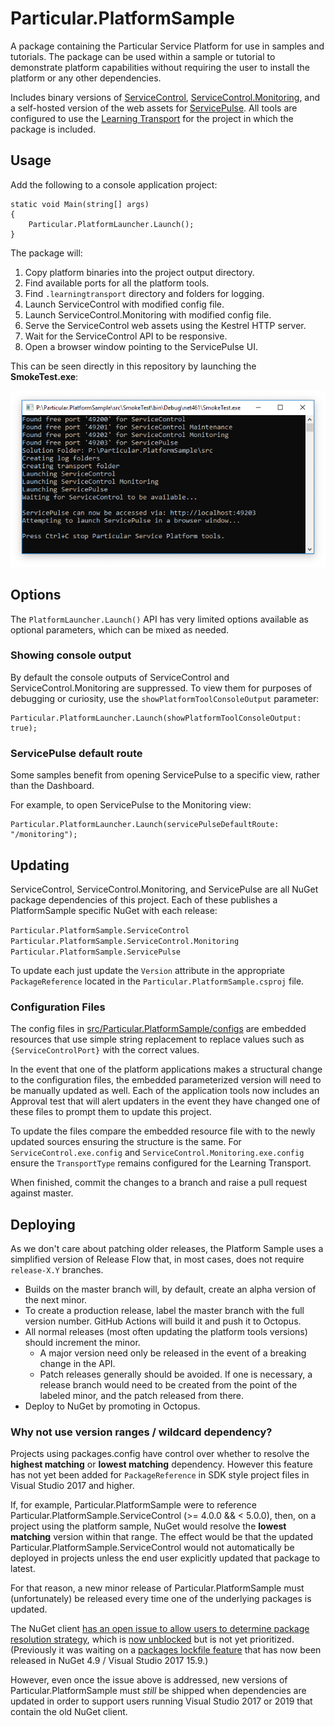# Particular.PlatformSample

A package containing the Particular Service Platform for use in samples and tutorials. The package can be used within a sample or tutorial to demonstrate platform capabilities without requiring the user to install the platform or any other dependencies.

Includes binary versions of [ServiceControl](https://github.com/Particular/ServiceControl), [ServiceControl.Monitoring](https://github.com/Particular/ServiceControl.Monitoring), and a self-hosted version of the web assets for [ServicePulse](https://github.com/Particular/ServicePulse). All tools are configured to use the [Learning Transport](https://docs.particular.net/transports/learning/) for the project in which the package is included.


## Usage

Add the following to a console application project:

```
static void Main(string[] args)
{
    Particular.PlatformLauncher.Launch();
}
```

The package will:

1. Copy platform binaries into the project output directory.
1. Find available ports for all the platform tools.
1. Find `.learningtransport` directory and folders for logging.
1. Launch ServiceControl with modified config file.
1. Launch ServiceControl.Monitoring with modified config file.
1. Serve the ServiceControl web assets using the Kestrel HTTP server.
1. Wait for the ServiceControl API to be responsive.
1. Open a browser window pointing to the ServicePulse UI.

This can be seen directly in this repository by launching the **SmokeTest.exe**:

![SmokeTest Output](output.png)

## Options

The `PlatformLauncher.Launch()` API has very limited options available as optional parameters, which can be mixed as needed.

### Showing console output

By default the console outputs of ServiceControl and ServiceControl.Monitoring are suppressed. To view them for purposes of debugging or curiosity, use the `showPlatformToolConsoleOutput` parameter:

```
Particular.PlatformLauncher.Launch(showPlatformToolConsoleOutput: true);
```

### ServicePulse default route

Some samples benefit from opening ServicePulse to a specific view, rather than the Dashboard.

For example, to open ServicePulse to the Monitoring view:

```
Particular.PlatformLauncher.Launch(servicePulseDefaultRoute: "/monitoring");
```


## Updating

ServiceControl, ServiceControl.Monitoring, and ServicePulse are all NuGet package dependencies of this project. Each of these publishes a PlatformSample specific NuGet with each release:

`Particular.PlatformSample.ServiceControl`
`Particular.PlatformSample.ServiceControl.Monitoring`
`Particular.PlatformSample.ServicePulse`

To update each just update the `Version` attribute in the appropriate `PackageReference` located in the `Particular.PlatformSample.csproj` file.

### Configuration Files

The config files in [src/Particular.PlatformSample/configs](https://github.com/Particular/Particular.PlatformSample/tree/master/src/Particular.PlatformSample/configs) are embedded resources that use simple string replacement to replace values such as `{ServiceControlPort}` with the correct values.

In the event that one of the platform applications makes a structural change to the configuration files, the embedded parameterized version will need to be manually updated as well. Each of the application tools now includes an Approval test that will alert updaters in the event they have changed one of these files to prompt them to update this project.


To update the files compare the embedded resource file with to the newly updated sources ensuring the structure is the same. For `ServiceControl.exe.config` and `ServiceControl.Monitoring.exe.config` ensure the `TransportType` remains configured for the Learning Transport.

When finished, commit the changes to a branch and raise a pull request against master.

## Deploying

As we don't care about patching older releases, the Platform Sample uses a simplified version of Release Flow that, in most cases, does not require `release-X.Y` branches.

* Builds on the master branch will, by default, create an alpha version of the next minor.
* To create a production release, label the master branch with the full version number. GitHub Actions will build it and push it to Octopus.
* All normal releases (most often updating the platform tools versions) should increment the minor.
  * A major version need only be released in the event of a breaking change in the API.
  * Patch releases generally should be avoided. If one is necessary, a release branch would need to be created from the point of the labeled minor, and the patch released from there.
* Deploy to NuGet by promoting in Octopus.

### Why not use version ranges / wildcard dependency?

Projects using packages.config have control over whether to resolve the **highest matching** or **lowest matching** dependency. However this feature has not yet been added for `PackageReference` in SDK style project files in Visual Studio 2017 and higher.

If, for example, Particular.PlatformSample were to reference Particular.PlatformSample.ServiceControl (>= 4.0.0 && < 5.0.0), then, on a project using the platform sample, NuGet would resolve the **lowest matching** version within that range. The effect would be that the updated Particular.PlatformSample.ServiceControl would not automatically be deployed in projects unless the end user explicitly updated that package to latest.

For that reason, a new minor release of Particular.PlatformSample must (unfortunately) be released every time one of the underlying packages is updated.

The NuGet client [has an open issue to allow users to determine package resolution strategy](https://github.com/nuget/home/issues/5553), which is [now unblocked](https://github.com/nuget/home/issues/5553#issuecomment-511509174) but is not yet prioritized. (Previously it was waiting on a [packages lockfile feature](https://docs.microsoft.com/en-us/nuget/consume-packages/package-references-in-project-files#locking-dependencies) that has now been released in NuGet 4.9 / Visual Studio 2017 15.9.)

However, even once the issue above is addressed, new versions of Particular.PlatformSample must _still_ be shipped when dependencies are updated in order to support users running Visual Studio 2017 or 2019 that contain the old NuGet client.
